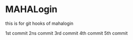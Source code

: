 # MAHALogin
this is for git hooks  of mahalogin

1st commit
2ns commit
3rd commit
4th commit
5th commit
